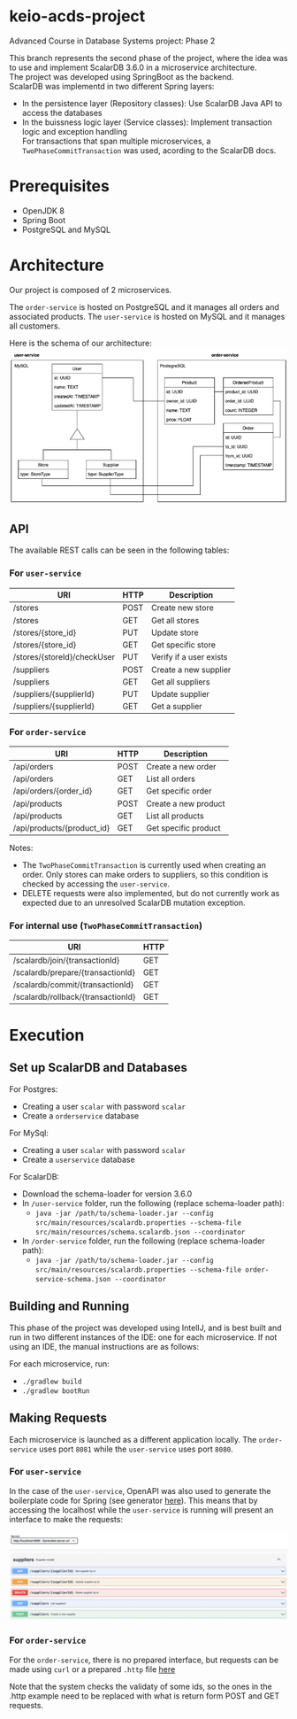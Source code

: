 # keio-acds-project
Advanced Course in Database Systems project: Phase 2

This branch represents the second phase of the project, where the idea was to use and implement ScalarDB 3.6.0 in a microservice architecture.\
The project was developed using SpringBoot as the backend.\
ScalarDB was implementd in two different Spring layers:
- In the persistence layer (Repository classes): Use ScalarDB Java API to access the databases
- In the buissness logic layer (Service classes): Implement transaction logic and exception handling\
For transactions that span multiple microservices, a `TwoPhaseCommitTransaction` was used, acording to the ScalarDB docs.

# Prerequisites
- OpenJDK 8
- Spring Boot
- PostgreSQL and MySQL

# Architecture
Our project is composed of 2 microservices.

The `order-service` is hosted on PostgreSQL and it manages all orders and associated products. The `user-service` is hosted on MySQL and it manages all customers. 

Here is the schema of our architecture:
![alt text](https://github.com/rickerp/keio-acds-project/blob/4f0d9b7cd9b00a327aa95462d4c6ab2c8b389d66/images/Architecture.png)

## API

The available REST calls can be seen in the following tables:

### For `user-service`

| URI | HTTP | Description |
| --- | ---------- | ------------ |
| /stores | POST | Create new store |
| /stores | GET | Get all stores |
| /stores/{store_id} | PUT | Update store |
| /stores/{store_id} | GET | Get specific store |
| /stores/{storeId}/checkUser | PUT | Verify if a user exists |
| /suppliers | POST | Create a new supplier |
| /suppliers | GET | Get all suppliers |
| /suppliers/{supplierId} | PUT | Update supplier |
| /suppliers/{supplierId} | GET | Get a supplier |

### For `order-service`

| URI | HTTP | Description |
| --- | ---------- | ------------ |
| /api/orders | POST | Create a new order |
| /api/orders | GET | List all orders |
| /api/orders/{order_id} | GET | Get specific order |
| /api/products | POST | Create a new product |
| /api/products | GET | List all products |
| /api/products/{product_id} | GET | Get specific product |

Notes:
- The `TwoPhaseCommitTransaction` is currently used when creating an order. Only stores can make orders to suppliers, so this condition is checked by accessing the `user-service`.
- DELETE requests were also implemented, but do not currently work as expected due to an unresolved ScalarDB mutation exception.

### For internal use (`TwoPhaseCommitTransaction`)

| URI | HTTP |
| --- | ---------- |
| /scalardb/join/{transactionId} | GET |
| /scalardb/prepare/{transactionId} | GET |
| /scalardb/commit/{transactionId} | GET |
| /scalardb/rollback/{transactionId} | GET |

# Execution

## Set up ScalarDB and Databases

For Postgres:
- Creating a user `scalar` with password `scalar`
- Create a `orderservice` database

For MySql:
- Creating a user `scalar` with password `scalar`
- Create a `userservice` database

For ScalarDB:
- Download the schema-loader for version 3.6.0
- In `/user-service` folder, run the following (replace schema-loader path):
    - `java -jar /path/to/schema-loader.jar --config src/main/resources/scalardb.properties --schema-file src/main/resources/schema.scalardb.json --coordinator`
- In `/order-service` folder, run the following (replace schema-loader path):
    - `java -jar /path/to/schema-loader.jar --config src/main/resources/scalardb.properties --schema-file order-service-schema.json --coordinator`

## Building and Running

This phase of the project was developed using IntelIJ, and is best built and run in two different instances of the IDE: one for each microservice.
If not using an IDE, the manual instructions are as follows:

For each microservice, run:
- `./gradlew build`
- `./gradlew bootRun`

## Making Requests

Each microservice is launched as a different application locally. The `order-service` uses port `8081` while the `user-service` uses port `8080`.

### For `user-service`

In the case of the `user-service`, OpenAPI was also used to generate the boilerplate code for Spring (see generator [here](https://github.com/rickerp/keio-acds-project/blob/4f0d9b7cd9b00a327aa95462d4c6ab2c8b389d66/user-service/src/main/resources/openapi.yaml)). This means that by accessing the localhost while the `user-service` is running will present an interface to make the requests:

![alt text](https://github.com/rickerp/keio-acds-project/blob/4f0d9b7cd9b00a327aa95462d4c6ab2c8b389d66/images/Interface.png)

### For `order-service`

For the `order-service`, there is no prepared interface, but requests can be made using `curl` or a prepared `.http` file [here](https://github.com/rickerp/keio-acds-project/blob/4f0d9b7cd9b00a327aa95462d4c6ab2c8b389d66/order-service/src/main/resources/requests.http)

Note that the system checks the validaty of some ids, so the ones in the .http example need to be replaced with what is return form POST and GET requests.
